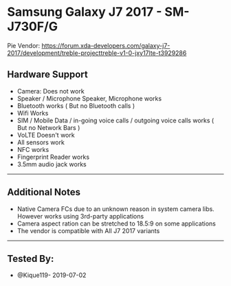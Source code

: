 # Samsung Galaxy J7 2017 - SM-J730F/G
Pie Vendor:
https://forum.xda-developers.com/galaxy-j7-2017/development/treble-projecttreble-v1-0-jxy17lte-t3929286
 ## Hardware Support
 * Camera: 
Does not work
 * Speaker / Microphone
Speaker, Microphone works
 * Bluetooth
works ( But no Bluetooth calls )
 * Wifi
Works
 * SIM / Mobile Data / in-going voice calls / outgoing voice calls
works ( But no Network Bars )
 * VoLTE
Doesn't work
* All sensors
work
 * NFC
works
 * Fingerprint Reader
works
 * 3.5mm audio jack
works
 ***
## Additional Notes
* Native Camera FCs due to an unknown reason in system camera libs. However works using 3rd-party applications
* Camera aspect ration can be stretched to 18.5:9 on some applications
* The vendor is compatible with All J7 2017 variants
 ***

 ## Tested By:
* @Kique119- 2019-07-02
